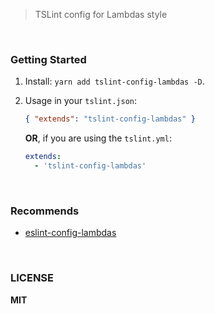 > TSLint config for Lambdas style 


<br/>

### Getting Started

1. Install: `yarn add tslint-config-lambdas -D`.

2. Usage in your `tslint.json`:

    ```json
    { "extends": "tslint-config-lambdas" }
    ```

    **OR**, if you are using the `tslint.yml`:
    ```yml
    extends:
      - 'tslint-config-lambdas'
    ```

<br/>

### Recommends

  - [eslint-config-lambdas](https://github.com/WittBulter/eslint-config-lambdas/)

<br/>

### LICENSE

**MIT**

